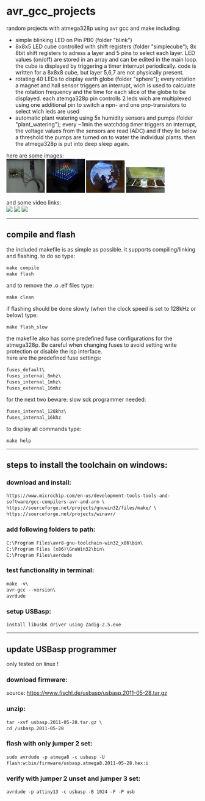 # avr_gcc_projects

random projects with atmega328p using avr gcc and make including:
- simple blinking LED on Pin PB0 (folder "blink")
- 8x8x5 LED cube controlled with shift registers (folder "simplecube"); 8x 8bit shift registers to adress a layer and 5 pins to select each layer. LED values (on/off) are stored in an array and can be edited in the main loop. the cube is displayed by triggering a timer interrupt periodically. code is written for a 8x8x8 cube, but layer 5,6,7 are not physically present.
- rotating 40 LEDs to display earth globe (folder "sphere"); every rotation a magnet and hall sensor triggers an interrupt, wich is used to calculate the rotation frequency and the time for each slice of the globe to be displayed. each atemga328p pin controlls 2 leds wich are multiplexed using one additional pin to switch a npn- and one pnp-transistors to select wich leds are used
- automatic plant watering using 5x humidity sensors and pumps (folder "plant_watering"); every ~1min the watchdog timer triggers an interrupt, the voltage values from the sensors are read (ADC) and if they lie below a threshold the pumps are turned on to water the individual plants. then the atmega328p is put into deep sleep again.


here are some images: \
<img src="/blink/blink_programmer.jpg" style="width:20%;">
<img src="/simplecube/simplecube_action.jpg" style="width:20%;">
<img src="/sphere/sphere_rotating.jpg" style="width:20%;">
<img src="/plant_watering/plant_watering_plants.jpg" style="width:20%;">

and some video links: \
[<img src="https://img.youtube.com/vi/U2wNzo6FmQA/maxresdefault.jpg" width="20%">](https://youtu.be/U2wNzo6FmQA)
[<img src="https://img.youtube.com/vi/BXni1SBhagk/maxresdefault.jpg" width="20%">](https://youtu.be/BXni1SBhagk)
[<img src="https://img.youtube.com/vi/_knFu966krE/maxresdefault.jpg" width="20%">](https://youtu.be/_knFu966krE)

-----

## compile and flash
the included makefile is as simple as possible. it supports compiling/linking and flashing. to do so type:
```
make compile
make flash
```

and to remove the .o .elf files type:
```
make clean
```

if flashing should be done slowly (when the clock speed is set to 128kHz or below) type:
```
make flash_slow
```

the makefile also has some predefined fuse configurations for the atmega328p. Be careful when changing fuses to avoid setting write protection or disable the isp interface.\
here are the predefined fuse settings:
```
fuses_default\
fuses_internal_8mhz\
fuses_internal_1mhz\
fuses_external_16mhz
```

for the next two beware: slow sck programmer needed:
```
fuses_internal_128khz\
fuses_internal_16khz
```

to display all commands type:
```
make help
```

-----

## steps to install the toolchain on windows:

### download and install:
```
https://www.microchip.com/en-us/development-tools-tools-and-software/gcc-compilers-avr-and-arm \
https://sourceforge.net/projects/gnuwin32/files/make/ \
https://sourceforge.net/projects/winavr/
```

### add following folders to path:
```
C:\Program Files\avr8-gnu-toolchain-win32_x86\bin\
C:\Program Files (x86)\GnuWin32\bin\
C:\Program Files\avrdude
```

### test functionality in terminal:
```
make -v\
avr-gcc --version\
avrdude
```

### setup USBasp:
```
install libusbK driver using Zadig-2.5.exe
```

-----

## update USBasp programmer
only tested on linux !

### download firmware:
source: https://www.fischl.de/usbasp/usbasp.2011-05-28.tar.gz

### unzip:
```
tar -xvf usbasp.2011-05-28.tar.gz \
cd /usbasp.2011-05-28
```

### flash with only jumper 2 set:
```
sudo avrdude -p atmega8 -c usbasp -U flash:w:bin/firmware/usbasp.atmega8.2011-05-28.hex:i
```

### verify with jumper 2 unset and jumper 3 set:
```
avrdude -p attiny13 -c usbasp -B 1024 -F -P usb
```
